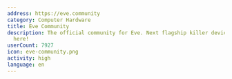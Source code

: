 ```yaml
---
address: https://eve.community
category: Computer Hardware
title: Eve Community
description: The official community for Eve. Next flagship killer device is developed
  here!
userCount: 7927
icon: eve-community.png
activity: high
language: en
---
```

